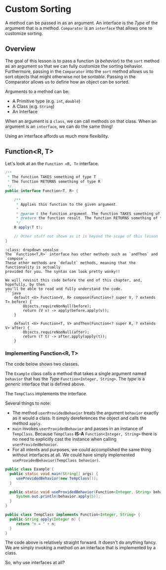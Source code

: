 # Custom Sorting

A method can be passed in as an argument.
An interface is the *Type* of the argument that is a method.
`Comparator` is an `interface` that allows one to customize sorting.

## Overview

The goal of this lesson is to pass a function (a *behavior*) to the `sort` method as an argument so that we can fully customize the sorting behavior. Furthermore, passing in the `Comparator` into the `sort` method allows us to sort objects that might otherwise not be *sortable*. Passing in the Comparator allows us to define how an object can be sorted.        

Arguments to a method can be:
* A Primitive type (e.g. `int`, `double`)  
* A Class (e.g. `String`)  
* An Interface  

When an argument is a `class`, we can call methods on that class.
When an argument is an `interface`, we can do the same thing!

Using an interface affords us much more flexibility.

## Function&lt;R, T&gt;
Let's look at an the `Function <R, T>` interface. 
```java
/**
 * The function TAKES something of type T
 * The function RETURNS something of type R
 */
public interface Function<T, R> {

    /**
     * Applies this function to the given argument.
     *
     * @param t the function argument. The function TAKES something of type T
     * @return the function result. The function RETURNS something of type R
     */
    R apply(T t);

    // Other stuff not shown as it is beyond the scope of this lesson
}
```

```{admonition} Other methods
:class: dropdown seealso
The `Function<T,R>` interface has other methods such as `andThen` and `compose`. 
These other methods are `default` methods, meaning that the functionality is actually
provided for you. The syntax can look pretty wonky!!  

We will revisit this code before the end of this chapter, and, hopefully, by then
you'll be able to read and fully understand the code.
```java
    default <V> Function<V, R> compose(Function<? super V, ? extends T> before) {
        Objects.requireNonNull(before);
        return (V v) -> apply(before.apply(v));
    }

    default <V> Function<T, V> andThen(Function<? super R, ? extends V> after) {
        Objects.requireNonNull(after);
        return (T t) -> after.apply(apply(t));
    }
```

### Implementing Function&lt;R, T&gt;

The code below shows two classes.  

The `Example` class calls a method that takes a single argument named `behavior` that has the *Type* `Function<Integer, String>`. The *type* is a *generic* interface that is defined above. 

The `TempClass` implements the interface. 

Several things to note:  
* The method `userProvidedBehavior` treats the argument `behavior` exactly as it would a class. It simply dereferences the object and calls the method `apply`.  
* `main` invokes `userProvidedBehavior` and passes in an instance of `TempClass`. Because `TempClass` **IS-A** `Function<Integer, String>` there is no need to explicitly cast the instance when calling `userProvidedBehavior`.   
* For all intents and purposes, we could accomplished the same thing without interfaces at all. We could have simply implemented `useProvidedBehavior(TempClass behavior)`.   

```java
public class Example {
  public static void main(String[] args) {
     useProvidedBehavior(new TempClass());
  }

  public static void useProvidedBehavior(Function<Integer, String> behavior) {
     System.out.println(behavior.apply(5));
  }
}

public class TempClass implements Function<Integer, String> {
  public String apply(Integer n) {
     return "n = " + n;
  }
}
```

The code above is relatively straight forward. It doesn't do anything fancy. We are simply invoking a method on an interface that is implemented by a class. 

So, why use interfaces at all?  

